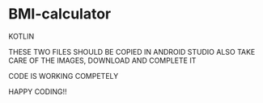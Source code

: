 # BMI-calculator
KOTLIN

THESE TWO FILES SHOULD BE COPIED IN ANDROID STUDIO
ALSO TAKE CARE OF THE IMAGES, DOWNLOAD AND COMPLETE IT

CODE IS WORKING COMPETELY

HAPPY CODING!!
